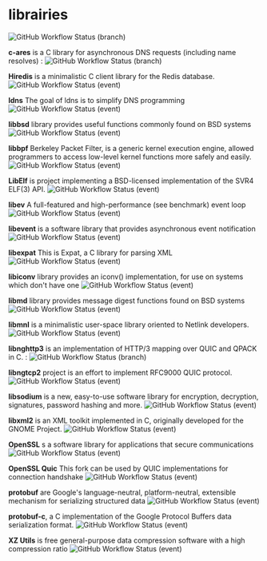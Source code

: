 # librairies
![GitHub Workflow Status (branch)](https://img.shields.io/github/workflow/status/vpolaris/librairies/Build%20development%20environment/main?label=Build%20development%20environment%20&style=plastic)

**c-ares** is a C library for asynchronous DNS requests (including name resolves) :
![GitHub Workflow Status (branch)](https://img.shields.io/github/workflow/status/vpolaris/librairies/Compile%20c-ares%20librairies/main?label=c-ares&style=plastic)

**Hiredis** is a minimalistic C client library for the Redis database.
![GitHub Workflow Status (event)](https://img.shields.io/github/workflow/status/vpolaris/librairies/Compile%20hiredis%20library?event=push&label=hiredis&style=plastic)

**ldns** The goal of ldns is to simplify DNS programming
![GitHub Workflow Status (event)](https://img.shields.io/github/workflow/status/vpolaris/librairies/Compile%20ldns%20library?event=push&label=ldns&style=plastic)

**libbsd** library provides useful functions commonly found on BSD systems
![GitHub Workflow Status (event)](https://img.shields.io/github/workflow/status/vpolaris/librairies/Compile%20libbsd%20library?event=push&label=libbsd&style=plastic)

**libbpf** Berkeley Packet Filter, is a generic kernel execution engine, allowed programmers to access low-level kernel functions more safely and easily.
![GitHub Workflow Status (event)](https://img.shields.io/github/workflow/status/vpolaris/librairies/Compile%20libbpf%20library?event=push&label=libbpf&style=plastic)

**LibElf** is project implementing a BSD-licensed implementation of the SVR4 ELF(3) API.
![GitHub Workflow Status (event)](https://img.shields.io/github/workflow/status/vpolaris/librairies/Compile%20libelf%20library?event=push&label=libelf&style=plastic)

**libev** A full-featured and high-performance (see benchmark) event loop
![GitHub Workflow Status (event)](https://img.shields.io/github/workflow/status/vpolaris/librairies/Compile%20libev%20library?event=push&label=libev&style=plastic)

**libevent** is a software library that provides asynchronous event notification
![GitHub Workflow Status (event)](https://img.shields.io/github/workflow/status/vpolaris/librairies/Compile%20libevent%20library?event=push&label=libevent&style=plastic)

**libexpat** This is Expat, a C library for parsing XML
![GitHub Workflow Status (event)](https://img.shields.io/github/workflow/status/vpolaris/librairies/Compile%20libexpat%20library?event=push&label=libexpat&style=plastic)

**libiconv** library provides an iconv() implementation, for use on systems which don't have one
![GitHub Workflow Status (event)](https://img.shields.io/github/workflow/status/vpolaris/librairies/Compile%20libiconv%20library?event=push&label=libiconv&style=plastic)

**libmd** library provides message digest functions found on BSD systems 
![GitHub Workflow Status (event)](https://img.shields.io/github/workflow/status/vpolaris/librairies/Compile%20libmd%20library?event=push&label=libmd&style=plastic)

**libmnl** is a minimalistic user-space library oriented to Netlink developers.
![GitHub Workflow Status (event)](https://img.shields.io/github/workflow/status/vpolaris/librairies/Compile%20libmnl%20library?event=push&label=libmnl&style=plastic)

**libnghttp3** is an implementation of HTTP/3 mapping over QUIC and QPACK in C. :
![GitHub Workflow Status (branch)](https://img.shields.io/github/workflow/status/vpolaris/librairies/Compile%20libnghttp3%20librairies/main?label=libnghttp3%20%20&style=plastic)

**libngtcp2** project is an effort to implement RFC9000 QUIC protocol.
![GitHub Workflow Status (event)](https://img.shields.io/github/workflow/status/vpolaris/librairies/Compile%20libngtcp2%20library?event=push&label=libngtcp2&style=plastic)

**libsodium** is a new, easy-to-use software library for encryption, decryption, signatures, password hashing and more.
![GitHub Workflow Status (event)](https://img.shields.io/github/workflow/status/vpolaris/librairies/Compile%20libsodium%20library?event=push&label=libsodium&style=plastic)

**libxml2** is an XML toolkit implemented in C, originally developed for the GNOME Project.
![GitHub Workflow Status (event)](https://img.shields.io/github/workflow/status/vpolaris/librairies/Compile%20libxml2%20library?event=push&label=libxml2&style=plastic)

**OpenSSL**  s a software library for applications that secure communications
![GitHub Workflow Status (event)](https://img.shields.io/github/workflow/status/vpolaris/librairies/Compile%20openssl%20librairies?event=push&label=openssl&style=plastic)

**OpenSSL Quic** This fork can be used by QUIC implementations for connection handshake
![GitHub Workflow Status (event)](https://img.shields.io/github/workflow/status/vpolaris/librairies/Compile%20openssl-quic%20librairies?event=push&label=openssl-quic&style=plastic)

**protobuf** are Google's language-neutral, platform-neutral, extensible mechanism for serializing structured data
![GitHub Workflow Status (event)](https://img.shields.io/github/workflow/status/vpolaris/librairies/Compile%20protobuf%20library?event=push&label=protobuf&style=plastic)

**protobuf-c**, a C implementation of the Google Protocol Buffers data serialization format.
![GitHub Workflow Status (event)](https://img.shields.io/github/workflow/status/vpolaris/librairies/Compile%20protobufc%20library?event=push&label=protobufc&style=plastic)


**XZ Utils** is free general-purpose data compression software with a high compression ratio
![GitHub Workflow Status (event)](https://img.shields.io/github/workflow/status/vpolaris/librairies/Compile%20xzutil%20library?event=push&label=xzutil&style=plastic)

